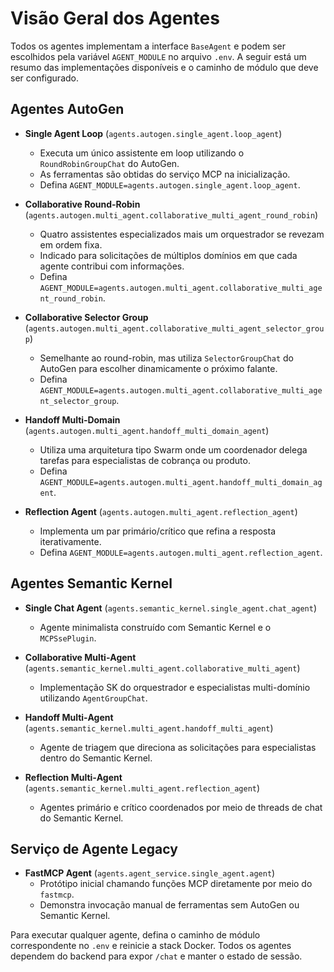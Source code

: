 # Visão Geral dos Agentes

Todos os agentes implementam a interface `BaseAgent` e podem ser escolhidos pela variável `AGENT_MODULE` no arquivo `.env`. A seguir está um resumo das implementações disponíveis e o caminho de módulo que deve ser configurado.

## Agentes AutoGen

- **Single Agent Loop** (`agents.autogen.single_agent.loop_agent`)
  - Executa um único assistente em loop utilizando o `RoundRobinGroupChat` do AutoGen.
  - As ferramentas são obtidas do serviço MCP na inicialização.
  - Defina `AGENT_MODULE=agents.autogen.single_agent.loop_agent`.

- **Collaborative Round‑Robin** (`agents.autogen.multi_agent.collaborative_multi_agent_round_robin`)
  - Quatro assistentes especializados mais um orquestrador se revezam em ordem fixa.
  - Indicado para solicitações de múltiplos domínios em que cada agente contribui com informações.
  - Defina `AGENT_MODULE=agents.autogen.multi_agent.collaborative_multi_agent_round_robin`.

- **Collaborative Selector Group** (`agents.autogen.multi_agent.collaborative_multi_agent_selector_group`)
  - Semelhante ao round-robin, mas utiliza `SelectorGroupChat` do AutoGen para escolher dinamicamente o próximo falante.
  - Defina `AGENT_MODULE=agents.autogen.multi_agent.collaborative_multi_agent_selector_group`.

- **Handoff Multi‑Domain** (`agents.autogen.multi_agent.handoff_multi_domain_agent`)
  - Utiliza uma arquitetura tipo Swarm onde um coordenador delega tarefas para especialistas de cobrança ou produto.
  - Defina `AGENT_MODULE=agents.autogen.multi_agent.handoff_multi_domain_agent`.

- **Reflection Agent** (`agents.autogen.multi_agent.reflection_agent`)
  - Implementa um par primário/crítico que refina a resposta iterativamente.
  - Defina `AGENT_MODULE=agents.autogen.multi_agent.reflection_agent`.

## Agentes Semantic Kernel

- **Single Chat Agent** (`agents.semantic_kernel.single_agent.chat_agent`)
  - Agente minimalista construído com Semantic Kernel e o `MCPSsePlugin`.

- **Collaborative Multi‑Agent** (`agents.semantic_kernel.multi_agent.collaborative_multi_agent`)
  - Implementação SK do orquestrador e especialistas multi-domínio utilizando `AgentGroupChat`.

- **Handoff Multi‑Agent** (`agents.semantic_kernel.multi_agent.handoff_multi_agent`)
  - Agente de triagem que direciona as solicitações para especialistas dentro do Semantic Kernel.

- **Reflection Multi‑Agent** (`agents.semantic_kernel.multi_agent.reflection_agent`)
  - Agentes primário e crítico coordenados por meio de threads de chat do Semantic Kernel.

## Serviço de Agente Legacy

- **FastMCP Agent** (`agents.agent_service.single_agent.agent`)
  - Protótipo inicial chamando funções MCP diretamente por meio do `fastmcp`.
  - Demonstra invocação manual de ferramentas sem AutoGen ou Semantic Kernel.

Para executar qualquer agente, defina o caminho de módulo correspondente no `.env` e reinicie a stack Docker. Todos os agentes dependem do backend para expor `/chat` e manter o estado de sessão.
